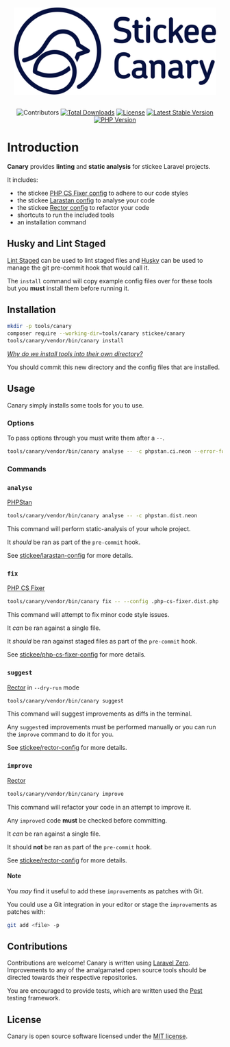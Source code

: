 <p align="center" style="padding:1rem">
    <picture>
      <source media="(prefers-color-scheme: dark)" srcset=".github/images/logo-yellow.png" width="500">
      <source media="(prefers-color-scheme: light)" srcset=".github/images/logo-dark.png" width="500">
      <img alt="Stickee Canary" src=".github/images/logo-dark.png" width="500">
    </picture>
</p>

<p align="center">
    <img src="https://img.shields.io/github/contributors/stickeeuk/canary" alt="Contributors">
    <a href="https://packagist.org/packages/stickee/canary"><img src="https://img.shields.io/packagist/dt/stickee/canary" alt="Total Downloads"></a>
    <a href="https://packagist.org/packages/stickee/canary"><img src="https://img.shields.io/packagist/l/stickee/canary" alt="License"></a>
    <a href="https://packagist.org/packages/stickee/canary"><img src="https://img.shields.io/packagist/v/stickee/canary" alt="Latest Stable Version"></a>
    <a href="https://packagist.org/packages/stickee/canary"><img src="https://img.shields.io/packagist/dependency-v/stickee/canary/php" alt="PHP Version"></a>
</p>

# Introduction

**Canary** provides **linting** and **static analysis** for stickee Laravel projects.

It includes:

- the stickee [PHP CS Fixer config](https://github.com/stickeeuk/php-cs-fixer-config/) to adhere to our code styles
- the stickee [Larastan config](https://github.com/stickeeuk/larastan-config/) to analyse your code
- the stickee [Rector config](https://github.com/stickeeuk/rector-config) to refactor your code
- shortcuts to run the included tools
- an installation command

## Husky and Lint Staged

[Lint Staged](https://github.com/okonet/lint-staged) can be used to lint staged files and [Husky](https://typicode.github.io/husky) can be used to manage the git pre-commit hook that would call it.

The `install` command will copy example config files over for these tools but you **must** install them before running it.

## Installation

```bash
mkdir -p tools/canary
composer require --working-dir=tools/canary stickee/canary
tools/canary/vendor/bin/canary install
```

_[Why do we install tools into their own directory?](https://github.com/PHP-CS-Fixer/PHP-CS-Fixer#installation)_

You should commit this new directory and the config files that are installed.

## Usage

Canary simply installs some tools for you to use.

### Options

To pass options through you must write them after a `--`.

```bash
tools/canary/vendor/bin/canary analyse -- -c phpstan.ci.neon --error-format=github
```

### Commands

### `analyse`

[PHPStan](https://github.com/nunomaduro/larastan)

```bash
tools/canary/vendor/bin/canary analyse -- -c phpstan.dist.neon
```

This command will perform static-analysis of your whole project.

It _should_ be ran as part of the `pre-commit` hook.

See [stickee/larastan-config](https://github.com/stickeeuk/larastan-config) for more details.

### `fix`

[PHP CS Fixer](https://github.com/PHP-CS-Fixer/PHP-CS-Fixer)

```bash
tools/canary/vendor/bin/canary fix -- --config .php-cs-fixer.dist.php
```

This command will attempt to fix minor code style issues.

It _can_ be ran against a single file.

It _should_ be ran against staged files as part of the `pre-commit` hook.

See [stickee/php-cs-fixer-config](https://github.com/stickeeuk/php-cs-fixer-config) for more details.

### `suggest`

[Rector](https://github.com/rectorphp/rector) in `--dry-run` mode

```bash
tools/canary/vendor/bin/canary suggest
```

This command will suggest improvements as diffs in the terminal.

Any `suggest`ed improvements must be performed manually or you can run the `improve` command to do it for you.

See [stickee/rector-config](https://github.com/stickeeuk/rector-config) for more details.

### `improve`

[Rector](https://github.com/rectorphp/rector)

```bash
tools/canary/vendor/bin/canary improve
```

This command will refactor your code in an attempt to improve it.

Any `improve`d code **must** be checked before committing.

It _can_ be ran against a single file.

It should **not** be ran as part of the `pre-commit` hook.

See [stickee/rector-config](https://github.com/stickeeuk/rector-config) for more details.

#### Note

You _may_ find it useful to add these `improve`ments as patches with Git.

You could use a Git integration in your editor or stage the `improve`ments as patches with:

```bash
git add <file> -p
```

## Contributions

Contributions are welcome! Canary is written using [Laravel Zero](https://github.com/laravel-zero/laravel-zero).
Improvements to any of the amalgamated open source tools should be directed towards their respective repositories.

You are encouraged to provide tests, which are written used the [Pest](https://github.com/pestphp/pest) testing framework.

## License

Canary is open source software licensed under the [MIT license](https://opensource.org/licenses/MIT).
